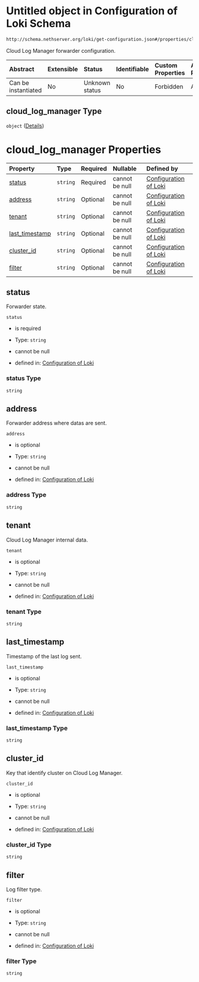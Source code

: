 # Untitled object in Configuration of Loki Schema

```txt
http://schema.nethserver.org/loki/get-configuration.json#/properties/cloud_log_manager
```

Cloud Log Manager forwarder configuration.

| Abstract            | Extensible | Status         | Identifiable | Custom Properties | Additional Properties | Access Restrictions | Defined In                                                                     |
| :------------------ | :--------- | :------------- | :----------- | :---------------- | :-------------------- | :------------------ | :----------------------------------------------------------------------------- |
| Can be instantiated | No         | Unknown status | No           | Forbidden         | Allowed               | none                | [get-configuration.json\*](loki/get-configuration.json "open original schema") |

## cloud\_log\_manager Type

`object` ([Details](get-configuration-properties-cloud_log_manager.md))

# cloud\_log\_manager Properties

| Property                           | Type     | Required | Nullable       | Defined by                                                                                                                                                                                                              |
| :--------------------------------- | :------- | :------- | :------------- | :---------------------------------------------------------------------------------------------------------------------------------------------------------------------------------------------------------------------- |
| [status](#status)                  | `string` | Required | cannot be null | [Configuration of Loki](get-configuration-properties-cloud_log_manager-properties-status.md "http://schema.nethserver.org/loki/get-configuration.json#/properties/cloud_log_manager/properties/status")                 |
| [address](#address)                | `string` | Optional | cannot be null | [Configuration of Loki](get-configuration-properties-cloud_log_manager-properties-address.md "http://schema.nethserver.org/loki/get-configuration.json#/properties/cloud_log_manager/properties/address")               |
| [tenant](#tenant)                  | `string` | Optional | cannot be null | [Configuration of Loki](get-configuration-properties-cloud_log_manager-properties-tenant.md "http://schema.nethserver.org/loki/get-configuration.json#/properties/cloud_log_manager/properties/tenant")                 |
| [last\_timestamp](#last_timestamp) | `string` | Optional | cannot be null | [Configuration of Loki](get-configuration-properties-cloud_log_manager-properties-last_timestamp.md "http://schema.nethserver.org/loki/get-configuration.json#/properties/cloud_log_manager/properties/last_timestamp") |
| [cluster\_id](#cluster_id)         | `string` | Optional | cannot be null | [Configuration of Loki](get-configuration-properties-cloud_log_manager-properties-cluster_id.md "http://schema.nethserver.org/loki/get-configuration.json#/properties/cloud_log_manager/properties/cluster_id")         |
| [filter](#filter)                  | `string` | Optional | cannot be null | [Configuration of Loki](get-configuration-properties-cloud_log_manager-properties-filter.md "http://schema.nethserver.org/loki/get-configuration.json#/properties/cloud_log_manager/properties/filter")                 |

## status

Forwarder state.

`status`

* is required

* Type: `string`

* cannot be null

* defined in: [Configuration of Loki](get-configuration-properties-cloud_log_manager-properties-status.md "http://schema.nethserver.org/loki/get-configuration.json#/properties/cloud_log_manager/properties/status")

### status Type

`string`

## address

Forwarder address where datas are sent.

`address`

* is optional

* Type: `string`

* cannot be null

* defined in: [Configuration of Loki](get-configuration-properties-cloud_log_manager-properties-address.md "http://schema.nethserver.org/loki/get-configuration.json#/properties/cloud_log_manager/properties/address")

### address Type

`string`

## tenant

Cloud Log Manager internal data.

`tenant`

* is optional

* Type: `string`

* cannot be null

* defined in: [Configuration of Loki](get-configuration-properties-cloud_log_manager-properties-tenant.md "http://schema.nethserver.org/loki/get-configuration.json#/properties/cloud_log_manager/properties/tenant")

### tenant Type

`string`

## last\_timestamp

Timestamp of the last log sent.

`last_timestamp`

* is optional

* Type: `string`

* cannot be null

* defined in: [Configuration of Loki](get-configuration-properties-cloud_log_manager-properties-last_timestamp.md "http://schema.nethserver.org/loki/get-configuration.json#/properties/cloud_log_manager/properties/last_timestamp")

### last\_timestamp Type

`string`

## cluster\_id

Key that identify cluster on Cloud Log Manager.

`cluster_id`

* is optional

* Type: `string`

* cannot be null

* defined in: [Configuration of Loki](get-configuration-properties-cloud_log_manager-properties-cluster_id.md "http://schema.nethserver.org/loki/get-configuration.json#/properties/cloud_log_manager/properties/cluster_id")

### cluster\_id Type

`string`

## filter

Log filter type.

`filter`

* is optional

* Type: `string`

* cannot be null

* defined in: [Configuration of Loki](get-configuration-properties-cloud_log_manager-properties-filter.md "http://schema.nethserver.org/loki/get-configuration.json#/properties/cloud_log_manager/properties/filter")

### filter Type

`string`
